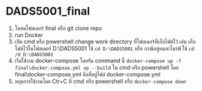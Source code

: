 # DADS5001_final
1. โหลดโฟลเดอร์ final หรือ git clone repo
2. run Docker
3. เปิด cmd หรือ powershell change work directory ที่โฟลเดอร์ที่เก็บไฟล์ไว้ เช่น เก็บไฟล์ไว้ในโฟลเดอร์ D:\DADS5001 ใช้ `cd D:\DADS5001` หรือ กรณีอยู่คนละไดรฟ์ ใช้ `cd /d D:\DADS5001`
4. เริ่มใช้งาน docker-compose โดยรัน command นี้ `docker-compose up -f final\docker-compose.yml up --build` ใน cmd หรือ powershell โดย final\docker-compose.yml คือที่อยู่ไฟล์ docker-compose.yml 
5. หยุดการใช้งานโดย Ctr+C ที่ cmd หรือ powershell หรือ `docker-compose down`

